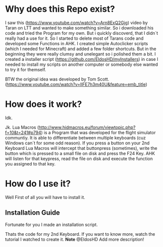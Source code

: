 # Why does this Repo exist?
I saw this (https://www.youtube.com/watch?v=Arn8ExQ2Gjg) video by Taran on LTT and wanted to make something similar. So i downloaded his code and tried the Program for my own. But i quickly discoverd, that I didn´t really had a use for it. So I started to delete most of Tarans code and developed some Functions in AHK. I created simple Autoclicker scripts (which I needed for Minecraft) and added a few folder shortcuts. But in the beginning they were really clumsy and unelegant so i polished them a bit. I created a installer script (https://github.com/EldosHD/myInstallers) in case I needed to install my scripts on another computer or somebody else wanted to try it for themself.

BTW the original idea was developed by Tom Scott.(https://www.youtube.com/watch?v=lIFE7h3m40U&feature=emb_title)

# How does it work?
Idk.

Jk. Lua Macros (http://www.hidmacros.eu/forum/viewtopic.php?f=10&t=241#p794) is a Program that was developed for the flight simulator communtiy. It is able to differentiate between multiple keyboards (cuz Windows can´t for some odd reason). If you press a button on your 2nd Keyboard Lua Macros will intercept that buttonpress (sometimes), write the button which is pressed to a small file on disk and press the F24 Key. AHK will listen for that keypress, read the file on disk and execute the function you assigned to that key.

# How do I use it?
Well First of all you will have to install it.

## Installation Guide
Fortunate for you I made an installation script.


Thats the code for my 2nd Keyboard. If you want to know more, watch the tutorial I watched to create it. 
**Note** @EldosHD Add more description!
